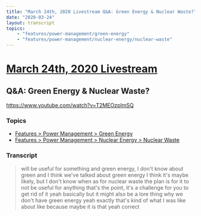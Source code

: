```yaml
---
title: "March 24th, 2020 Livestream Q&A: Green Energy & Nuclear Waste?"
date: "2020-03-24"
layout: transcript
topics:
    - "features/power-management/green-energy"
    - "features/power-management/nuclear-energy/nuclear-waste"
---
```

# [March 24th, 2020 Livestream](../2020-03-24.md)
## Q&A: Green Energy & Nuclear Waste?
https://www.youtube.com/watch?v=T2MEOzplmSQ

### Topics
* [Features > Power Management > Green Energy](../topics/features/power-management/green-energy.md)
* [Features > Power Management > Nuclear Energy > Nuclear Waste](../topics/features/power-management/nuclear-energy/nuclear-waste.md)

### Transcript

> will be useful for something and green energy, I don't know about green and I think we've talked about green energy I think it's maybe likely, but I don't know when as for nuclear waste the plan is for it to not be useful for anything that's the point, it's a challenge for you to get rid of it yeah basically but it might also be a lore thing why we don't have green energy yeah exactly that's kind of what I was like about like because maybe it is that yeah correct
